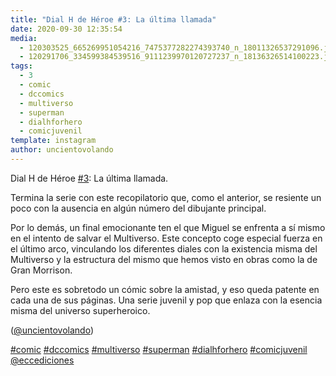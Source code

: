 ```yaml
---
title: "Dial H de Héroe #3: La última llamada"
date: 2020-09-30 12:35:54
media: 
  - 120303525_665269951054216_7475377282274393740_n_18011326537291096.jpg
  - 120291706_334599384539516_9111239970120727237_n_18136326514100223.jpg
tags: 
  - 3
  - comic
  - dccomics
  - multiverso
  - superman
  - dialhforhero
  - comicjuvenil
template: instagram
author: uncientovolando
---
```


Dial H de Héroe [#3](/tags/3): La última llamada.

Termina la serie con este recopilatorio que, como el anterior, se resiente un poco con la ausencia en algún número del dibujante principal.

Por lo demás, un final emocionante ten el que Miguel se enfrenta a sí mismo en el intento de salvar el Multiverso. Este concepto coge especial fuerza en el último arco, vinculando los diferentes diales con la existencia misma del Multiverso y la estructura del mismo que hemos visto en obras como la de Gran Morrison.

Pero este es sobretodo un cómic sobre la amistad, y eso queda patente en cada una de sus páginas. Una serie juvenil y pop que enlaza con la esencia misma del universo superheroico.

([@uncientovolando](https://instagram.com/uncientovolando))

[#comic](/tags/comic) [#dccomics](/tags/dccomics) [#multiverso](/tags/multiverso) [#superman](/tags/superman) [#dialhforhero](/tags/dialhforhero) [#comicjuvenil](/tags/comicjuvenil) [@eccediciones](https://instagram.com/eccediciones)
